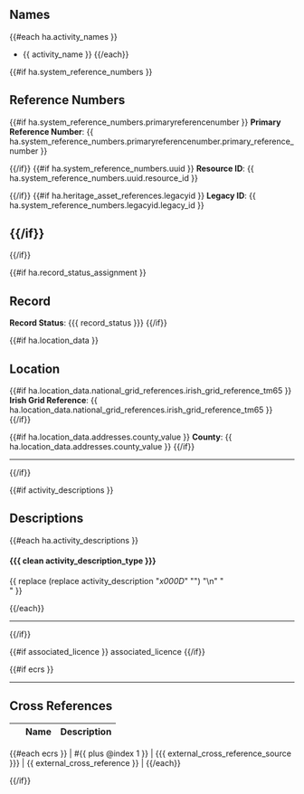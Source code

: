 ## Names

{{#each ha.activity_names }}
- {{ activity_name }}
{{/each}}

{{#if ha.system_reference_numbers }}
## Reference Numbers

{{#if ha.system_reference_numbers.primaryreferencenumber }}
**Primary Reference Number**: {{ ha.system_reference_numbers.primaryreferencenumber.primary_reference_number }}

{{/if}}
{{#if ha.system_reference_numbers.uuid }}
**Resource ID**: {{ ha.system_reference_numbers.uuid.resource_id }}

{{/if}}
{{#if ha.heritage_asset_references.legacyid }}
**Legacy ID**: {{ ha.system_reference_numbers.legacyid.legacy_id }}

{{/if}}
---
{{/if}}

{{#if ha.record_status_assignment }}
## Record

**Record Status**: {{{ record_status }}}
{{/if}}

{{#if ha.location_data }}
## Location

{{#if ha.location_data.national_grid_references.irish_grid_reference_tm65 }}
**Irish Grid Reference**: {{ ha.location_data.national_grid_references.irish_grid_reference_tm65 }}
{{/if}}

{{#if ha.location_data.addresses.county_value }}
**County**: {{ ha.location_data.addresses.county_value }}
{{/if}}

---
{{/if}}

{{#if activity_descriptions }}

## Descriptions

{{#each ha.activity_descriptions }}
#### {{{ clean activity_description_type }}}

{{ replace (replace activity_description "_x000D_" "") "\n" "<br/>" }}

{{/each}}

---
{{/if}}

{{#if associated_licence }}
associated_licence
{{/if}}

{{#if ecrs }}

---

## Cross References

| &nbsp; | Name | Description
| ----- | - | - |
{{#each ecrs }}
| #{{ plus @index 1 }} | {{{ external_cross_reference_source }}} | {{ external_cross_reference }} |
{{/each}}

{{/if}}
